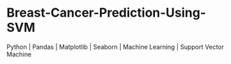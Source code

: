 # Breast-Cancer-Prediction-Using-SVM
Python | Pandas | Matplotlib | Seaborn | Machine Learning | Support Vector  Machine
